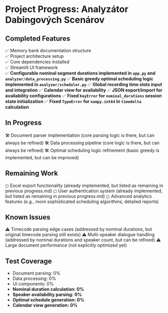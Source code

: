 # Project Progress: Analyzátor Dabingových Scenárov

## Completed Features
✅ Memory bank documentation structure  
✅ Project architecture setup  
✅ Core dependencies installed  
✅ Streamlit UI framework  
✅ **Configurable nominal segment durations implemented in `app.py` and `analyzer/data_processing.py`**
✅ **Basic greedy optimal scheduling logic implemented in `analyzer/scheduler.py`**
✅ **Global recording time slots input and integration**
✅ **Calendar view for availability**
✅ **JSON export/import for availability configurations**
✅ **Fixed `KeyError` for `nominal_durations` session state initialization**
✅ **Fixed `TypeError` for `numpy.int64` in `timedelta` calculation**

## In Progress
🛠 Document parser implementation (core parsing logic is there, but can always be refined)
🛠 Data processing pipeline (core logic is there, but can always be refined)
🛠 Optimal scheduling logic refinement (basic greedy is implemented, but can be improved)

## Remaining Work
◻ Excel export functionality (already implemented, but listed as remaining in previous progress.md)
◻ User authentication system (already implemented, but listed as remaining in previous progress.md)
◻ Advanced analytics features (e.g., more sophisticated scheduling algorithms, detailed reports)

## Known Issues
⚠ Timecode parsing edge cases (addressed by nominal durations, but original timecode parsing still exists)
⚠ Multi-speaker dialogue handling (addressed by nominal durations and speaker count, but can be refined)
⚠ Large document performance (not explicitly optimized yet)

## Test Coverage
- Document parsing: 0%  
- Data processing: 0%  
- UI components: 0%
- **Nominal duration calculation: 0%**
- **Speaker availability parsing: 0%**
- **Optimal schedule generation: 0%**
- **Calendar view generation: 0%**
